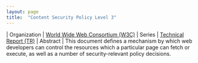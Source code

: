 ```yaml
---
layout: page
title:  "Content Security Policy Level 3"
---
```


| Organization | [World Wide Web Consortium (W3C)](..)
| Series | [Technical Report (TR)](..)
| Abstract | This document defines a mechanism by which web developers can control the resources which a particular page can fetch or execute, as well as a number of security-relevant policy decisions.
